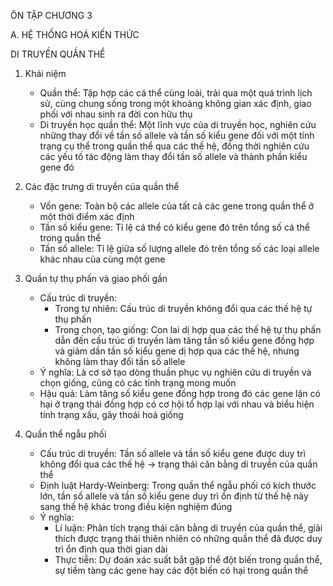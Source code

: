 ÔN TẬP CHƯƠNG 3

A. HỆ THỐNG HOÁ KIẾN THỨC

DI TRUYỀN QUẦN THỂ

1. Khái niệm
   - Quần thể: Tập hợp các cá thể cùng loài, trải qua một quá trình lịch sử, cùng chung sống trong một khoảng không gian xác định, giao phối với nhau sinh ra đời con hữu thụ
   - Di truyền học quần thể: Một lĩnh vực của di truyền học, nghiên cứu những thay đổi về tần số allele và tần số kiểu gene đối với một tính trạng cụ thể trong quần thể qua các thế hệ, đồng thời nghiên cứu các yếu tố tác động làm thay đổi tần số allele và thành phần kiểu gene đó

2. Các đặc trưng di truyền của quần thể
   - Vốn gene: Toàn bộ các allele của tất cả các gene trong quần thể ở một thời điểm xác định
   - Tần số kiểu gene: Tỉ lệ cá thể có kiểu gene đó trên tổng số cá thể trong quần thể
   - Tần số allele: Tỉ lệ giữa số lượng allele đó trên tổng số các loại allele khác nhau của cùng một gene

3. Quần tự thụ phấn và giao phối gần
   - Cấu trúc di truyền:
     + Trong tự nhiên: Cấu trúc di truyền không đổi qua các thế hệ tự thụ phấn
     + Trong chọn, tạo giống: Con lai dị hợp qua các thế hệ tự thụ phấn dẫn đến cấu trúc di truyền làm tăng tần số kiểu gene đồng hợp và giảm dần tần số kiểu gene dị hợp qua các thế hệ, nhưng không làm thay đổi tần số allele
   - Ý nghĩa: Là cơ sở tạo dòng thuần phục vụ nghiên cứu di truyền và chọn giống, cũng có các tính trạng mong muốn
   - Hậu quả: Làm tăng số kiểu gene đồng hợp trong đó các gene lặn có hại ở trạng thái đồng hợp có cơ hội tổ hợp lại với nhau và biểu hiện tính trạng xấu, gây thoái hoá giống

4. Quần thể ngẫu phối
   - Cấu trúc di truyền: Tần số allele và tần số kiểu gene được duy trì không đổi qua các thế hệ → trạng thái cân bằng di truyền của quần thể
   - Định luật Hardy-Weinberg: Trong quần thể ngẫu phối có kích thước lớn, tần số allele và tần số kiểu gene duy trì ổn định từ thế hệ này sang thế hệ khác trong điều kiện nghiệm đúng
   - Ý nghĩa:
     + Lí luận: Phân tích trạng thái cân bằng di truyền của quần thể, giải thích được trạng thái thiên nhiên có những quần thể đã được duy trì ổn định qua thời gian dài
     + Thực tiễn: Dự đoán xác suất bắt gặp thể đột biến trong quần thể, sự tiềm tàng các gene hay các đột biến có hại trong quần thể